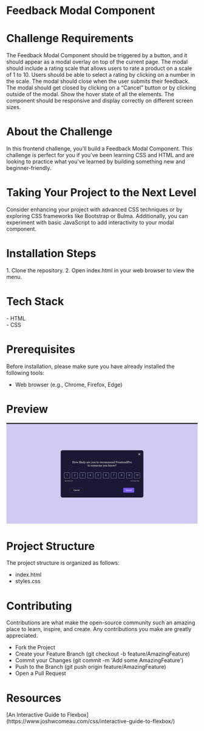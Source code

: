 <h1>Feedback Modal Component</h1>

<h1>Challenge Requirements</h1>
The Feedback Modal Component should be triggered by a button, and it should appear as a modal overlay on top of the current page. The modal should include a rating scale that allows users to rate a product on a scale of 1 to 10. Users should be able to select a rating by clicking on a number in the scale. The modal should close when the user submits their feedback. The modal should get closed by clicking on a “Cancel” button or by clicking outside of the modal. Show the hover state of all the elements. The component should be responsive and display correctly on different screen sizes.

<h1>About the Challenge</h1>
In this frontend challenge, you'll build a Feedback Modal Component. This challenge is perfect for you if you've been learning CSS and HTML and are looking to practice what you've learned by building something new and beginner-friendly.

<h1>Taking Your Project to the Next Level</h1>
Consider enhancing your project with advanced CSS techniques or by exploring CSS frameworks like Bootstrap or Bulma. Additionally, you can experiment with basic JavaScript to add interactivity to your modal component.

<h1>Installation Steps</h1>
1. Clone the repository.
2. Open index.html in your web browser to view the menu.

<h1>Tech Stack</h1>
- HTML <br>
- CSS

<h1>Prerequisites</h1>
Before installation, please make sure you have already installed the following tools:

- Web browser (e.g., Chrome, Firefox, Edge)

<h1>Preview</h1>

![Project Preview](preview.png)

<h1>Project Structure</h1>
The project structure is organized as follows:

- index.html
- styles.css

<h1>Contributing</h1>
Contributions are what make the open-source community such an amazing place to learn, inspire, and create. Any contributions you make are greatly appreciated.

- Fork the Project
- Create your Feature Branch (git checkout -b feature/AmazingFeature)
- Commit your Changes (git commit -m 'Add some AmazingFeature')
- Push to the Branch (git push origin feature/AmazingFeature)
- Open a Pull Request

<h1>Resources</h1>
[An Interactive Guide to Flexbox](https://www.joshwcomeau.com/css/interactive-guide-to-flexbox/)

